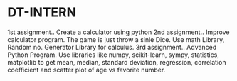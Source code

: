 # DT-INTERN
1st assignment.. Create a calculator using python 
2nd assignment.. Improve calculator program. The game is just throw a sinle Dice. Use math Library, Random no. Generator Library for calculus.
3rd assignment.. Advanced Python Program. Use libraries like numpy, scikit-learn, sympy, statistics, matplotlib to get mean, median, standard deviation, regression, correlation coefficient and scatter plot of age vs favorite number.

